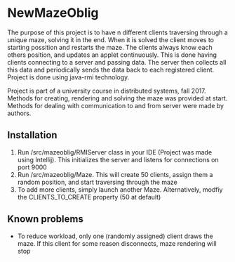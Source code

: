# NewMazeOblig

The purpose of this project is to have n different clients traversing through a unique maze, solving it in the end. When it is solved the client moves to starting possition and restarts the maze. The clients always know each others position, and updates an applet continuously. This is done having clients connecting to a server and passing data. The server then collects all this data and periodically sends the data back to each registered client. Project is done using java-rmi technology.

Project is part of a university course in distributed systems, fall 2017. Methods for creating, rendering and solving the maze was provided at start. Methods for dealing with communication to and from server were made by authors.

## Installation

1. Run /src/mazeoblig/RMIServer class in your IDE (Project was made using Intellij). This initializes the server and listens for connections on port 9000
2. Run /src/mazeoblig/Maze. This will create 50 clients, assign them a random position, and start traversing through the maze
3. To add more clients, simply launch another Maze. Alternatively, modfiy the CLIENTS_TO_CREATE property (50 at default) 

## Known problems

* To reduce workload, only one (randomly assigned) client draws the maze. If this client for some reason disconnects, maze rendering will stop   
